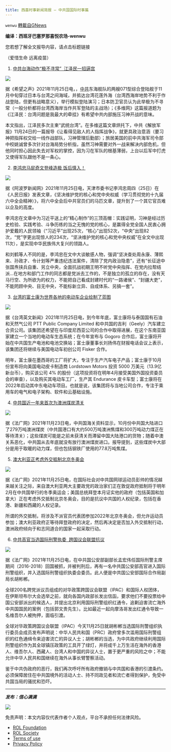 ```yaml
---
title: 西喜时事新闻简报 — 中共国国际时事篇
---
```

`wenwu` [轉載自GNews](https://gnews.org/zh-hans/1697779/)

**编译：西班牙巴塞罗那喜悦农场-wenwu**

您若想了解全文报导内容，请点击标题链接

（爱惜生命 远离疫苗）

1. [中共台海动作“极不寻常”  江泽民一招逼宫](https://www.soundofhope.org/post/569141)

![](https://assets.gnews.org/wp-content/uploads/2021/11/tempsnip72.png)

据《希望之声》2021年11月25日电，，[中共](https://www.soundofhope.org/term/1059)东海舰队的两艘071型综合登陆舰于11月中旬穿过日本与台湾之间海域，并抵达台湾花莲外海（台湾西海岸地势不利于作战登陆，但更有战略意义），举行模拟登陆演习；日本防卫官员认为此举极为不寻常（一般分析都将台湾西海岸当作共军登陆的主战场）；《多维网》这篇报道题为《江泽民：台湾问题是我最大的牵挂》有希望中共内部施压习神开战的意味。

本文指出，江泽民多次主柬“武统台湾”。在多维这篇文章烘托下，中共《解放军报》11月24日的一篇报导《让看得见敌人的人指挥战争》，就更具政治意涵（要习神把指挥权交给一线作战部队，习神管理后勤部）；旅居美国的前中共海军司令部中校姚诚曾多次针对台海局势分析指，虽然习神需要对外一战来解决内部危机，但他同时担心因此失去对军权的掌控，因为习在军队的根基薄弱，上台以后军中打虎又使得军队跟他不是一条心。

2. [李鸿忠马屁奇文登峰造极 饭后慎入！](https://www.aboluowang.com/2021/1125/1675934.html)

![](https://assets.gnews.org/wp-content/uploads/2021/11/tempsnip73.png)

据《阿波罗新闻网》2021年11月25日电，天津市委书记李鸿忠周四（25日）在《人民日报》发表文章，《坚决维护党的核心和党中央权威（学习贯彻党的十九届六中全会精神）》，将六中全会后中共官员们的马匹文章，提升到了一个其它官员难以企及的高度。

李鸿忠在文章中为习近平送上的“精心制作”的三顶高帽：实践证明，习神是经过历史检验、实践考验、斗争历练的当之无愧的党的核心，是赢得全党全国人民衷心拥护爱戴的人民领袖（“习近平”出现25次，“核心”出现52次，“中央”出现82次，“党”字更出现惊人的234次，“坚决维护党的核心和党中央权威”在全文中出现11次），是实现中华民族伟大复兴的领路人。

和刘鹤等人不同的是，李鸿忠在文中大谈敏感人物，强调“坚决查处周永康、薄熙来、孙政才、令计划等严重违纪违法案件，清除了党内政治隐患”，还有“长征途中张国焘挟兵自重、另立中央，全面抗战初期王明不听党中央指挥、在党内拉帮结派…在地方和部门工作的同志都是党派去工作的，不是独立的孤立的存在，没有天马行空、为所欲为的权力，不能把自己看成封建时代的“一路诸侯”、“封疆大吏”，不能罔顾中央、目无中央，不能标新立异、自成体系、另搞一套”。

3. [台湾的富士康为世界各地的电动车企业绘制了蓝图](https://www.taiwannews.com.tw/en/news/4355921)

![](https://assets.gnews.org/wp-content/uploads/2021/11/tempsnip74.png)

据《台湾英文新闻》2021年11月25日电，到今年年底，富士康将与泰国国有石油和天然气公司 PTT Public Company Limited 和中共国的吉利（Geely）汽车建立合资公司。该集团还希望在与印度尼西亚公司的合作中取得进展，在这个东南亚国家建立一个当地的电动车生态系统；在今年宣布与 Gogoro 合作后，富士康将开始在中共国生产电池和电池交换站；富士康董事长刘扬伟在财报电话会议上表示，该集团还将继续与美国电动车初创公司 Fisker 合作。

明年，富士康在墨西哥的工厂将扩大，专注于生产汽车电子产品；富士康于10月份宣布将向美国电动皮卡制造商 Lordstown Motors 投资 5000 万美元（13.9亿新台币），购买该公司 4% 的股份（这项投资将在明年4月接受美国外国投资委员会的审查），以及购买其电动车工厂，生产其 Endurance 皮卡车型；富士康将在2022年启动其中东电动车项目。也就是说，该集团将与当地公司合作，专注于乘用车的电气和电子架构、软件和云基础设施。

4. [中共国近一年来首次为澳洲煤炭清关](https://www.rfi.fr/cn/%E4%B8%AD%E5%9B%BD/20211123-%E4%B8%AD%E5%9B%BD%E8%BF%91%E4%B8%80%E5%B9%B4%E6%9D%A5%E9%A6%96%E6%AC%A1%E4%B8%BA%E6%BE%B3%E6%B4%B2%E7%85%A4%E7%82%AD%E6%B8%85%E5%85%B3)

![](https://assets.gnews.org/wp-content/uploads/2021/11/tempsnip75.png)

据《法广网》2021年11月23日电，中共国海关资料显示，10月份中共国大陆进口了279万吨澳洲煤炭（中共国港口有大约500万吨澳洲焦煤和300万吨动力煤正在等待清关）；这些煤炭可能是之前未获清关而滞留中国大陆港口的货物；随着中澳关系恶化，中共国从去年底就没有放行澳洲煤炭进口。报导提到，这些煤炭中大部分是用于取暖的动力煤，但也包括钢铁厂使用的77.8万吨焦煤。

5. [澳大利亚正考虑外交抵制北京冬奥会](https://www.rfi.fr/cn/%E5%9B%BD%E9%99%85/20211125-%E6%BE%B3%E5%A4%A7%E5%88%A9%E4%BA%9A%E6%AD%A3%E8%80%83%E8%99%91%E5%A4%96%E4%BA%A4%E6%8A%B5%E5%88%B6%E5%8C%97%E4%BA%AC%E5%86%AC%E5%A5%A5%E4%BC%9A?ref=tw_i)

![](https://assets.gnews.org/wp-content/uploads/2021/11/tempsnip76.png)

据《法广网》2021年11月25日电，在国际社会对中共国网球运动员彭帅的情况越来越关注之际，来自澳大利亚两大主要政党的政治家们正在敦促政府抵制将于明年2月在中共国举行的冬季奥运会；美国总统拜登本月证实他的政府（包括英国和加拿大）正在考虑外交抵制北京冬奥会，目的是抗议中共国的人权纪录，包括在香港、新疆和西藏的人权记录。

所谓的外交抵制，将涉及不派官员代表团参加2022年北京冬奥会，但允许运动员参加；澳大利亚政府正等待拜登政府的决定，然后再决定是否加入外交抵制行动，澳洲政府倾向于和志同道合的国家一起采取行动。

6. [中共高官当选国际刑警执委  跨国议会联盟抗议](https://www.rfi.fr/cn/%E5%9B%BD%E9%99%85/20211125-%E4%B8%AD%E5%85%B1%E9%AB%98%E5%AE%98%E5%BD%93%E9%80%89%E5%9B%BD%E9%99%85%E5%88%91%E8%AD%A6%E6%89%A7%E5%A7%94-%E8%B7%A8%E5%9B%BD%E8%AE%AE%E4%BC%9A%E8%81%94%E7%9B%9F%E6%8A%97%E8%AE%AE?ref=tw_i)

![](https://assets.gnews.org/wp-content/uploads/2021/11/tempsnip77.png)

据《法广网》2021年11月25日电，在中共国公安部副部长孟宏伟任国际刑警主席期间（2016-2018）回国被抓，并被判刑后，再有一名中共国公安部高官进入国际刑警组织，并入选国际刑警组织执委会委员。此人便是中共国公安部国际合作局副局长胡彬郴。

全球200名跨党派议员组成的对华政策跨国议会联盟（IPAC）和国际人权团体，在伊斯坦布尔大会选举之前，就向各国内政部长发出信函，要求他们不要投票给中国公安部派出的候选人，并提出北京利用国际刑警组织红通令，追剿迫害流亡海外中共国国民的案例（包括郭文贵先生）。比如最近一起向摩洛哥发出红通令导致一名维吾尔人被拘押，面临引渡。

全球对华政策跨国议会联盟（IPAC）今天11月25日就胡彬郴当选国际刑警组织执行委员会成员发布声明说：中华人民共和国（PRC）政府曾多次滥用国际刑警组织的红色通缉令来迫害流亡的异议人士；胡彬郴的当选，为中共政府继续利用国际刑警组织作为其全球镇压政策的工具开了绿灯，并将成千上万生活在海外的香港人、维吾尔人、西藏人、台湾人和中国的异议人士，置于更严重的风险之中；不能允许中华人民共和国继续在海外从事长臂警察活动。

鉴于中共伪政府的恶行，我们再次呼吁所有政府撤销与中共国和香港的引渡条约。必须保障居住在中共国境外的活动人士、持不同政见者和流亡者得到保护，免受中共国当局的骚扰和恐吓。

* * *

***发布：信心满满***

![](https://assets.gnews.org/wp-content/uploads/2021/11/tempsnip132.png)



 

免责声明：本文内容仅代表作者个人观点，平台不承担任何法律风险。

- [ROL Foundation](https://rolfoundation.org/)
- [ROL Society](https://rolsociety.org/)
- [Terms of use](https://gnews.org/terms-of-use-3/)
- [Privacy Policy](https://gnews.org/privacy-policy/)
